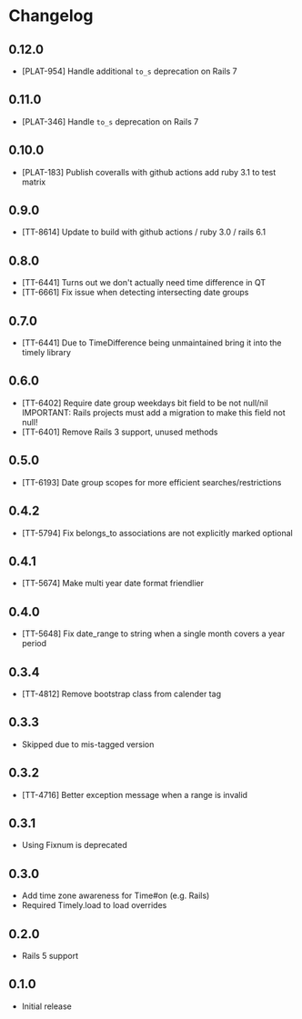 # Changelog

## 0.12.0

* [PLAT-954] Handle additional `to_s` deprecation on Rails 7

## 0.11.0

* [PLAT-346] Handle `to_s` deprecation on Rails 7

## 0.10.0

* [PLAT-183] Publish coveralls with github actions add ruby 3.1 to test matrix

## 0.9.0

* [TT-8614] Update to build with github actions / ruby 3.0 / rails 6.1

## 0.8.0

* [TT-6441] Turns out we don't actually need time difference in QT
* [TT-6661] Fix issue when detecting intersecting date groups

## 0.7.0

* [TT-6441] Due to TimeDifference being unmaintained bring it into the timely library

## 0.6.0

* [TT-6402] Require date group weekdays bit field to be not null/nil
            IMPORTANT: Rails projects must add a migration to make this field not null!
* [TT-6401] Remove Rails 3 support, unused methods

## 0.5.0

* [TT-6193] Date group scopes for more efficient searches/restrictions

## 0.4.2

* [TT-5794] Fix belongs_to associations are not explicitly marked optional

## 0.4.1

* [TT-5674] Make multi year date format friendlier

## 0.4.0

* [TT-5648] Fix date_range to string when a single month covers a year period

## 0.3.4

* [TT-4812] Remove bootstrap class from calender tag

## 0.3.3

* Skipped due to mis-tagged version

## 0.3.2

* [TT-4716] Better exception message when a range is invalid

## 0.3.1

* Using Fixnum is deprecated

## 0.3.0

* Add time zone awareness for Time#on (e.g. Rails)
* Required Timely.load to load overrides

## 0.2.0

* Rails 5 support

## 0.1.0

* Initial release
